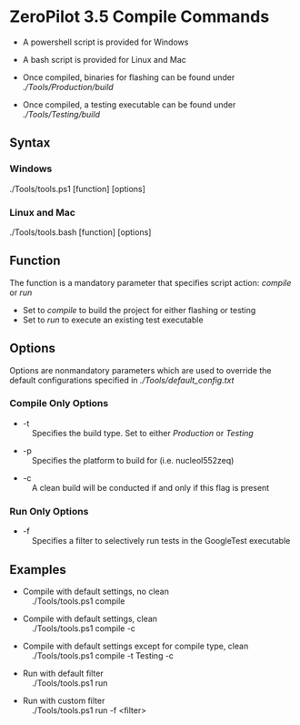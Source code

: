 # ZeroPilot 3.5 Compile Commands

- A powershell script is provided for Windows

- A bash script is provided for Linux and Mac

- Once compiled, binaries for flashing can be found under *./Tools/Production/build*

- Once compiled, a testing executable can be found under *./Tools/Testing/build*


## Syntax

### Windows
./Tools/tools.ps1 \[function\]  \[options\]
<br>

### Linux and Mac

./Tools/tools.bash \[function\]  \[options\]

## Function

The function is a mandatory parameter that specifies script action: *compile* or *run*
- Set to *compile* to build the project for either flashing or testing
- Set to *run* to execute an existing test executable

## Options

Options are nonmandatory parameters which are used to override the default configurations specified in *./Tools/default_config.txt*

### Compile Only Options

- -t <br> &nbsp;&nbsp;&nbsp;&nbsp;Specifies the build type. Set to either *Production* or *Testing* 

- -p <br> &nbsp;&nbsp;&nbsp;&nbsp;Specifies the platform to build for (i.e. nucleol552zeq)

- -c <br> &nbsp;&nbsp;&nbsp;&nbsp;A clean build will be conducted if and only if this flag is present

### Run Only Options

- -f <br> &nbsp;&nbsp;&nbsp;&nbsp;Specifies a filter to selectively run tests in the GoogleTest executable

## Examples

- Compile with default settings, no clean <br> &nbsp;&nbsp;&nbsp;&nbsp;./Tools/tools.ps1 compile

- Compile with default settings, clean <br> &nbsp;&nbsp;&nbsp;&nbsp;./Tools/tools.ps1 compile -c

- Compile with default settings except for compile type, clean <br> &nbsp;&nbsp;&nbsp;&nbsp;./Tools/tools.ps1 compile -t Testing -c

- Run with default filter <br> &nbsp;&nbsp;&nbsp;&nbsp;./Tools/tools.ps1 run

- Run with custom filter <br> &nbsp;&nbsp;&nbsp;&nbsp;./Tools/tools.ps1 run -f \<filter\>
